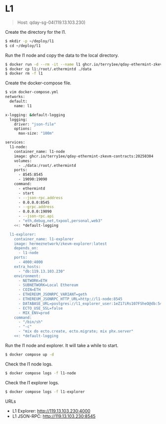 # L1

> Host: qday-sg-04(119.13.103.230)

Create the directory for the l1.

```bash
$ mkdir -p ~/deploy/l1
$ cd ~/deploy/l1
```

Run the l1 node and copy the data to the local directory.

```bash
$ docker run -d --rm -it --name l1 ghcr.io/terry1ee/qday-ethermint-zkevm-contracts:20250304 sh
$ docker cp l1:/root/.ethermintd ./data
$ docker rm -f l1
```

Create the docker-compose file.

```bash
$ vim docker-compose.yml
networks:
  default:
    name: l1

x-logging: &default-logging
  logging:
    driver: "json-file"
    options:
      max-size: "100m"

services:
  l1-node:
    container_name: l1-node
    image: ghcr.io/terry1ee/qday-ethermint-zkevm-contracts:20250304
    volumes:
      - ./data:/root/.ethermintd
    ports:
      - 8545:8545
      - 19090:19090
    command:
      - ethermintd
      - start
      - --json-rpc.address
      - 0.0.0.0:8545
      - --grpc.address
      - 0.0.0.0:19090
      - --json-rpc.api
      - "eth,debug,net,txpool,personal,web3"
    <<: *default-logging

  l1-explorer:
    container_name: l1-explorer
    image: hermeznetwork/zkevm-explorer:latest
    depends_on:
      - l1-node
    ports:
      - 4000:4000
    extra_hosts:
      - "db:119.13.103.230"
    environment:
      - NETWORK=ETH
      - SUBNETWORK=Local Ethereum
      - COIN=ETH
      - ETHEREUM_JSONRPC_VARIANT=geth
      - ETHEREUM_JSONRPC_HTTP_URL=http://l1-node:8545
      - DATABASE_URL=postgres://l1_explorer_user:1eZ17iRs107FSheO@db:5432/l1_explorer_db
      - ECTO_USE_SSL=false
      - MIX_ENV=prod
    command:
      - "/bin/sh"
      - "-c"
      - "mix do ecto.create, ecto.migrate; mix phx.server"
    <<: *default-logging
```

Run the l1 node and explorer. It will take a while to start.

```bash
$ docker compose up -d
```

Check the l1 node logs.

```bash
$ docker compose logs -f l1-node
```

Check the l1 explorer logs.

```bash
$ docker compose logs -f l1-explorer
```

URLs

- L1 Explorer: http://119.13.103.230:4000
- L1 JSON-RPC: http://119.13.103.230:8545
